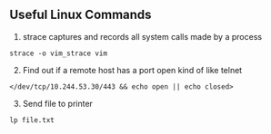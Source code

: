 ## Useful Linux Commands


1) strace captures and records all system calls made by a process

`strace -o vim_strace vim`

2) Find out if a remote host has a port open kind of like telnet

`</dev/tcp/10.244.53.30/443 && echo open || echo closed>`

3) Send file to printer

`lp file.txt`

